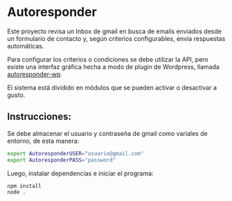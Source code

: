 # Autoresponder

Este proyecto revisa un Inbox de gmail en busca de emails enviados desde un formulario de contacto y, según criterios configurables, envía respuestas automáticas.

Para configurar los criterios o condiciones se debe utilizar la API, pero existe una interfaz gráfica hecha a modo de plugin de Wordpress, llamada [autoresponder-wp](https://github.com/sebfindling/autoresponder-wp).

El sistema está dividido en módulos que se pueden activar o desactivar a gusto.


## Instrucciones:
Se debe almacenar el usuario y contraseña de gmail como variales de entorno, de esta manera:
```bash
export AutoresponderUSER="usuario@gmail.com"
export AutoresponderPASS="password"
```
Luego, instalar dependencias e iniciar el programa:
```bash
npm install
node .
```
